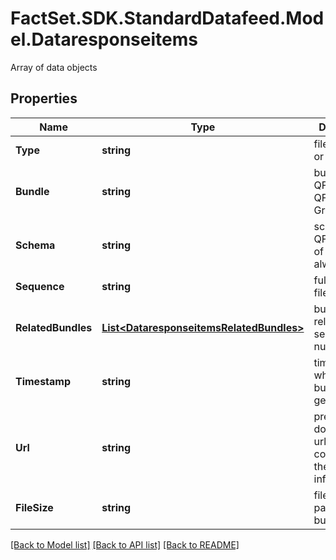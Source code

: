 # FactSet.SDK.StandardDatafeed.Model.Dataresponseitems
Array of data objects

## Properties

Name | Type | Description | Notes
------------ | ------------- | ------------- | -------------
**Type** | **string** | file type, full or delta | [optional] 
**Bundle** | **string** | bundle name  QFL:- For QFL its Factor Group name | [optional] 
**Schema** | **string** | schema name  QFL:- In case of QFL its always qfl_v1 | [optional] 
**Sequence** | **string** | full or delta file sequence | [optional] 
**RelatedBundles** | [**List&lt;DataresponseitemsRelatedBundles&gt;**](DataresponseitemsRelatedBundles.md) | bundles related to the sequence number | [optional] 
**Timestamp** | **string** | time stamp of when the bundle was generated | [optional] 
**Url** | **string** | pre-signed downloadable url, containing the bundle information | [optional] 
**FileSize** | **string** | file size of the particular bundle | [optional] 

[[Back to Model list]](../README.md#documentation-for-models) [[Back to API list]](../README.md#documentation-for-api-endpoints) [[Back to README]](../README.md)

